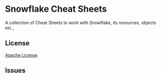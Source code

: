 # Snowflake Cheat Sheets

A collection of Cheat Sheets to work with Snowflake, its resources, objects etc.,

## License

[Apache License](./LICENSE)

## Issues
